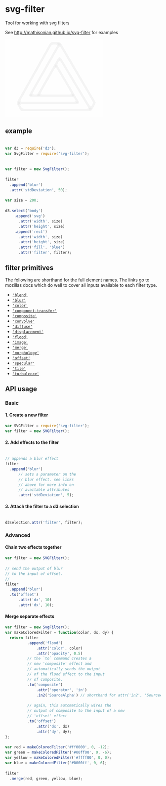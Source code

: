 # svg-filter
Tool for working with svg filters

See http://mathisonian.github.io/svg-filter for examples


![random filters](./img/tri.gif)

## example

```js

var d3 = require('d3');
var SvgFilter = require('svg-filter');


var filter = new SvgFilter();

filter
  .append('blur')
  .attr('stdDeviation', 50);

var size = 200;

d3.select('body')
    .append('svg')
      .attr('width', size)
      .attr('height', size)
    .append('rect')
      .attr('width', size)
      .attr('height', size)
      .attr('fill', 'blue')
      .attr('filter', filter);

```

## filter primitives 

The following are shorthand for the full element names. The links go to mozillas docs which do well to cover all inputs available to each filter type.

* [`'blend'`](https://developer.mozilla.org/en-US/docs/Web/SVG/Element/feBlend)
* [`'blur'`](https://developer.mozilla.org/en-US/docs/Web/SVG/Element/feGaussianBlur)
* [`'color'`](https://developer.mozilla.org/en-US/docs/Web/SVG/Element/feColorMatrix)
* [`'component-transfer'`](https://developer.mozilla.org/en-US/docs/Web/SVG/Element/feComponentTransfer)
* [`'composite'`](https://developer.mozilla.org/en-US/docs/Web/SVG/Element/feComposite)
* [`'convolve'`](https://developer.mozilla.org/en-US/docs/Web/SVG/Element/feConvolveMatrix)
* [`'diffuse'`](https://developer.mozilla.org/en-US/docs/Web/SVG/Element/feDiffuseLighting)
* [`'displacement'`](https://developer.mozilla.org/en-US/docs/Web/SVG/Element/feDisplacementMap)
* [`'flood'`](https://developer.mozilla.org/en-US/docs/Web/SVG/Element/feFlood)
* [`'image'`](https://developer.mozilla.org/en-US/docs/Web/SVG/Element/feImage)
* [`'merge'`](https://developer.mozilla.org/en-US/docs/Web/SVG/Element/feMerge)
* [`'morphology'`](https://developer.mozilla.org/en-US/docs/Web/SVG/Element/feMorphology)
* [`'offset'`](https://developer.mozilla.org/en-US/docs/Web/SVG/Element/feOffset)
* [`'specular'`](https://developer.mozilla.org/en-US/docs/Web/SVG/Element/feSpecularLighting)
* [`'tile'`](https://developer.mozilla.org/en-US/docs/Web/SVG/Element/feTile)
* [`'turbulence'`](https://developer.mozilla.org/en-US/docs/Web/SVG/Element/feTurbulence)
 

## API usage

### Basic 

#### 1. Create a new filter

```js
var SVGFilter = require('svg-filter');
var filter = new SVGFilter();
```

#### 2. Add effects to the filter

```js

// appends a blur effect
filter
  .append('blur')
      // sets a parameter on the
      // blur effect. see links
      // above for more info on
      // available attributes
      .attr('stdDeviation', 5);
```

#### 3. Attach the filter to a d3 selection

```js

d3selection.attr('filter', filter);
```


### Advanced

#### Chain two effects together

```js
var filter = new SVGFilter();

// send the output of blur
// to the input of offset.
//
filter
  .append('blur')
  .to('offset')
      .attr('dx', 10)
      .attr('dx', 10);

```

#### Merge separate effects


```js
var filter = new SvgFilter();
var makeColoredFilter = function(color, dx, dy) {
  return filter
          .append('flood')
              .attr('color', color)
              .attr('opacity', 0.5)
          // the `to` command creates a
          // new 'composite' effect and
          // automatically sends the output
          // of the flood effect to the input
          // of composite.
          .to('composite')
              .attr('operator', 'in')
              .in2('SourceAlpha') // shorthand for attr('in2', 'SourceAlpha')

          // again, this automatically wires the
          // output of composite to the input of a new
          // 'offset' effect
          .to('offset')
              .attr('dx', dx)
              .attr('dy', dy);
};

var red = makeColoredFilter('#ff0000', 0, -12);
var green = makeColoredFilter('#00ff00', 0, -6);
var yellow = makeColoredFilter('#ffff00', 0, 0);
var blue = makeColoredFilter('#0000ff', 0, 6);

filter
  .merge(red, green, yellow, blue);
```

